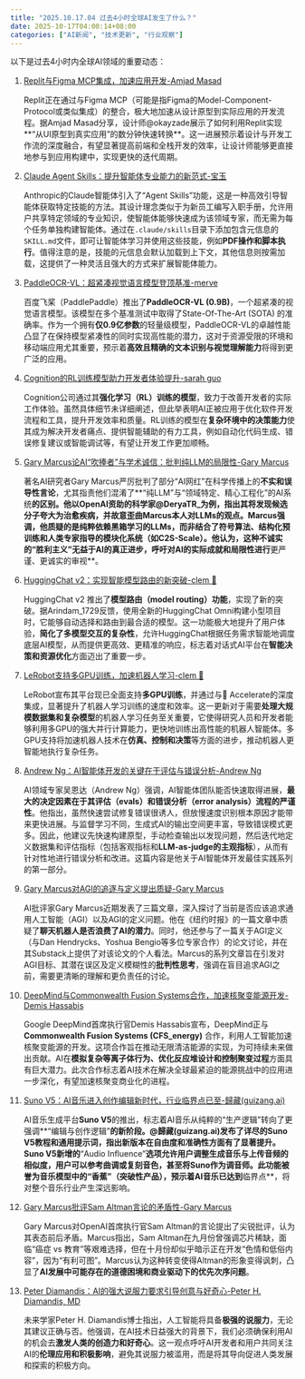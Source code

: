 ```yaml
---
title: "2025.10.17.04 过去4小时全球AI发生了什么？"
date: 2025-10-17T04:00:14+08:00
categories: ["AI新闻", "技术更新", "行业观察"]
---
```


以下是过去4小时内全球AI领域的重要动态：

1.  [Replit与Figma MCP集成，加速应用开发-Amjad Masad](https://x.com/amasad/status/1978899251082965200)

    Replit正在通过与Figma MCP（可能是指Figma的Model-Component-Protocol或类似集成）的整合，极大地加速从设计原型到实际应用的开发流程。据Amjad Masad分享，设计师@okayzade展示了如何利用Replit实现**“从UI原型到真实应用”的数分钟快速转换**。这一进展预示着设计与开发工作流的深度融合，有望显著提高前端和全栈开发的效率，让设计师能够更直接地参与到应用构建中，实现更快的迭代周期。

2.  [Claude Agent Skills：提升智能体专业能力的新范式-宝玉](https://x.com/dotey/status/1978898468987867542)

    Anthropic的Claude智能体引入了“Agent Skills”功能，这是一种高效引导智能体获取特定技能的方法。其设计理念类似于为新员工编写入职手册，允许用户共享特定领域的专业知识，使智能体能够快速成为该领域专家，而无需为每个任务单独构建智能体。通过在`.claude/skills`目录下添加包含元信息的`SKILL.md`文件，即可让智能体学习并使用这些技能，例如**PDF操作和脚本执行**。值得注意的是，技能的元信息会默认加载到上下文，其他信息则按需加载，这提供了一种灵活且强大的方式来扩展智能体能力。

3.  [PaddleOCR-VL：超紧凑视觉语言模型登顶基准-merve](https://x.com/mervenoyann/status/1978896921914708137)

    百度飞桨（PaddlePaddle）推出了**PaddleOCR-VL (0.9B)**，一个超紧凑的视觉语言模型。该模型在多个基准测试中取得了State-Of-The-Art (SOTA) 的准确率。作为一个拥有**仅0.9亿参数**的轻量级模型，PaddleOCR-VL的卓越性能凸显了在保持模型紧凑性的同时实现高性能的潜力，这对于资源受限的环境和移动端应用尤其重要，预示着**高效且精确的文本识别与视觉理解能力**将得到更广泛的应用。

4.  [Cognition的RL训练模型助力开发者体验提升-sarah guo](https://x.com/saranormous/status/1978894388165038492)

    Cognition公司通过其**强化学习（RL）训练的模型**，致力于改善开发者的实际工作体验。虽然具体细节未详细阐述，但此举表明AI正被应用于优化软件开发流程和工具，提升开发效率和质量。RL训练的模型在**复杂环境中的决策能力**使其成为解决开发者痛点、提供智能辅助的有力工具，例如自动化代码生成、错误修复建议或智能调试等，有望让开发工作更加顺畅。

5.  [Gary Marcus论AI“吹捧者”与学术诚信：批判纯LLM的局限性-Gary Marcus](https://x.com/GaryMarcus/status/1978879286997401751)

    著名AI研究者Gary Marcus严厉批判了部分“AI网红”在科学传播上的**不实和误导性言论**，尤其指责他们混淆了**“纯LLM”与“领域特定、精心工程化”的AI系统**的区别。他以OpenAI资助的科学家@DeryaTR_为例，指出其将发现候选分子夸大为治愈疾病，并故意歪曲Marcus本人对LLMs的观点。Marcus强调，他质疑的是纯粹依赖黑箱学习的LLMs，而非结合了符号算法、结构化预训练和人类专家指导的模块化系统（如C2S-Scale）。他认为，这种不诚实的“胜利主义”无益于AI的真正进步，呼吁对AI的实际成就和局限性进行**更严谨、更诚实的审视**。

6.  [HuggingChat v2：实现智能模型路由的新突破-clem 🤗](https://x.com/ClementDelangue/status/1978875904798453911)

    HuggingChat v2 推出了**模型路由（model routing）功能**，实现了新的突破。据Arindam_1729反馈，使用全新的HuggingChat Omni构建小型项目时，它能够自动选择和路由到最合适的模型。这一功能极大地提升了用户体验，**简化了多模型交互的复杂性**，允许HuggingChat根据任务需求智能地调度底层AI模型，从而提供更高效、更精准的响应，标志着对话式AI平台在**智能决策和资源优化**方面迈出了重要一步。

7.  [LeRobot支持多GPU训练，加速机器人学习-clem 🤗](https://x.com/ClementDelangue/status/1978874304956608701)

    LeRobot宣布其平台现已全面支持**多GPU训练**，并通过与🤗 Accelerate的深度集成，显著提升了机器人学习训练的速度和效率。这一更新对于需要**处理大规模数据集和复杂模型**的机器人学习任务至关重要，它使得研究人员和开发者能够利用多GPU的强大并行计算能力，更快地训练出高性能的机器人智能体。多GPU支持将加速机器人技术在**仿真、控制和决策**等方面的进步，推动机器人更智能地执行复杂任务。

8.  [Andrew Ng：AI智能体开发的关键在于评估与错误分析-Andrew Ng](https://x.com/AndrewYNg/status/1978867684537438628)

    AI领域专家吴恩达（Andrew Ng）强调，AI智能体团队能否快速取得进展，**最大的决定因素在于其评估（evals）和错误分析（error analysis）流程的严谨性**。他指出，虽然快速尝试修复错误很诱人，但放慢速度识别根本原因才能带来更快进展。与监督学习不同，生成式AI的输出空间更丰富，导致错误模式更多。因此，他建议先快速构建原型，手动检查输出以发现问题，然后迭代地定义数据集和评估指标（包括客观指标和**LLM-as-judge的主观指标**），从而有针对性地进行错误分析和改进。这篇内容是他关于AI智能体开发最佳实践系列的第一部分。

9.  [Gary Marcus对AGI的追逐与定义提出质疑-Gary Marcus](https://x.com/GaryMarcus/status/1978864505020199080)

    AI批评家Gary Marcus近期发表了三篇文章，深入探讨了当前是否应该追求通用人工智能（AGI）以及AGI的定义问题。他在《纽约时报》的一篇文章中质疑了**聊天机器人是否浪费了AI的潜力**。同时，他还参与了一篇关于AGI定义（与Dan Hendrycks、Yoshua Bengio等多位专家合作）的论文讨论，并在其Substack上提供了对该论文的个人看法。Marcus的系列文章旨在引发对AGI目标、其潜在误区及定义模糊性的**批判性思考**，强调在盲目追求AGI之前，需要更清晰的理解和更负责任的讨论。

10. [DeepMind与Commonwealth Fusion Systems合作，加速核聚变能源开发-Demis Hassabis](https://x.com/demishassabis/status/1978863261521998027)

    Google DeepMind首席执行官Demis Hassabis宣布，DeepMind正与**Commonwealth Fusion Systems (CFS_energy)** 合作，利用人工智能加速核聚变能源的开发。这项合作旨在推动无限清洁能源的实现，为可持续未来做出贡献。AI在**模拟复杂等离子体行为、优化反应堆设计和控制聚变过程**方面具有巨大潜力。此次合作标志着AI技术在解决全球最紧迫的能源挑战中的应用进一步深化，有望加速核聚变商业化的进程。

11. [Suno V5：AI音乐进入创作编辑新时代，行业临界点已至-歸藏(guizang.ai)](https://x.com/op7418/status/1978855690786471998)

    AI音乐生成平台**Suno V5**的推出，标志着AI音乐从纯粹的“生产逻辑”转向了更强调**“编辑与创作逻辑”**的新阶段。@歸藏(guizang.ai)发布了详尽的Suno V5教程和通用提示词，指出新版本在自由度和准确性方面有了显著提升。Suno V5新增的**“Audio Influence”**选项允许用户调整生成音乐与上传音频的相似度，用户可以参考曲调或复刻音色，甚至将Suno作为调音师。此功能被誉为音乐模型中的“香蕉”（突破性产品），预示着AI音乐已达到**临界点**，将对整个音乐行业产生深远影响。

12. [Gary Marcus批评Sam Altman言论的矛盾性-Gary Marcus](https://x.com/GaryMarcus/status/1978854800998486196)

    Gary Marcus对OpenAI首席执行官Sam Altman的言论提出了尖锐批评，认为其表态前后矛盾。Marcus指出，Sam Altman在九月份曾强调芯片稀缺，面临“癌症 vs 教育”等艰难选择，但在十月份却似乎暗示正在开发“色情和低俗内容”，因为“有利可图”。Marcus认为这种转变使得Altman的形象变得讽刺，凸显了**AI发展中可能存在的道德困境和商业驱动下的优先次序问题**。

13. [Peter Diamandis：AI的强大说服力要求引导创意与好奇心-Peter H. Diamandis, MD](https://x.com/PeterDiamandis/status/1978853984078119400)

    未来学家Peter H. Diamandis博士指出，人工智能将具备**极强的说服力**，无论其建议正确与否。他强调，在AI技术日益强大的背景下，我们必须确保利用AI的机会去**激发人类的创造力和好奇心**。这一观点呼吁AI开发者和用户共同关注AI的**伦理应用和积极影响**，避免其说服力被滥用，而是将其导向促进人类发展和探索的积极方向。